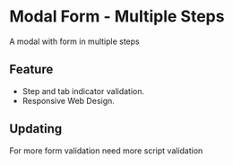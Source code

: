 # Modal Form - Multiple Steps

A modal with form in multiple steps

## Feature

* Step and tab indicator validation.
* Responsive Web Design.

## Updating

For more form validation need more script validation